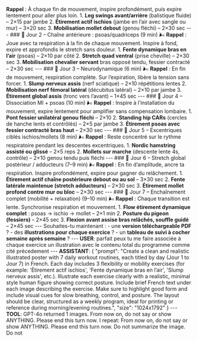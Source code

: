 **Rappel** : À chaque fin de mouvement, inspire profondément, puis expire lentement pour aller plus loin. 1. **Leg swings avant/arrière** (balistique fluide) – 2×15 par jambe 2. **Étirement actif ischios** (jambe en l’air avec sangle ou mur) – 3×20 sec 3. **Mobilisation mollet debout** (genou fléchi) – 2×30 sec --- ### 🔹 Jour 2 – Chaîne antérieure : psoas/quadriceps (9 min) 🌬️ **Rappel** : Joue avec ta respiration à la fin de chaque mouvement. Inspire à fond, expire et approfondis le stretch sans douleur. 1. **Fente dynamique bras en l’air** (psoas) – 2×10 par côté 2. **Stretch quad ventral** (prise cheville) – 2×30 sec 3. **Mobilisation chevalier servant** bras opposé tendu, fessier contracté – 2×30 sec --- ### 🔹 Jour 3 – Neurodynamique (6 min) 🌬️ **Rappel** : En fin de mouvement, respiration complète. Sur l’expiration, libère la tension sans forcer. 1. **Slump nerveux assis** (nerf sciatique) – 2×10 répétitions lentes 2. **Mobilisation nerf fémoral latéral** (décubitus latéral) – 2×10 par jambe 3. **Étirement global assis** (tronc vers l’avant) – 1×45 sec --- ### 🔹 Jour 4 – Dissociation MI + psoas (10 min) 🌬️ **Rappel** : Inspire à l’installation du mouvement, expire lentement pour amplifier sans compensation lombaire. 1. **Pont fessier unilatéral genou fléchi** – 2×10 2. **Standing hip CARs** (cercles de hanche lents et contrôlés) – 2×5 par jambe 3. **Étirement psoas avec fessier contracté bras haut** – 2×30 sec --- ### 🔹 Jour 5 – Excentriques ciblés ischios/mollets (8 min) 🌬️ **Rappel** : Reste concentré sur le rythme respiratoire pendant les descentes excentriques. 1. **Nordic hamstring assisté ou glissé** – 2×5 reps 2. **Mollets sur marche** (descente lente 4s, contrôle) – 2×10 genou tendu puis fléchi --- ### 🔹 Jour 6 – Stretch global postérieur / adducteurs (7–9 min) 🌬️ **Rappel** : En fin d’amplitude, ancre ta respiration. Inspire profondément, expire pour gagner du relâchement. 1. **Étirement actif chaîne postérieure debout ou au sol** – 3×30 sec 2. **Fente latérale maintenue (stretch adducteurs)** – 2×30 sec 3. **Étirement mollet profond contre mur ou bloc** – 2×30 sec --- ### 🔹 Jour 7 – Enchaînement complet (mobilité + relaxation) (9–10 min) 🌬️ **Rappel** : Chaque transition est lente. Synchronise respiration et mouvement. 1. **Flow étirement dynamique complet** : psoas → ischio → mollet – 2×1 min 2. **Posture du pigeon (fessiers)** – 2×45 sec 3. **Flexion avant assise bras relâchés, souffle guidé** – 2×45 sec --- Souhaites-tu maintenant : - une **version téléchargeable PDF** ? - des **illustrations pour chaque exercice** ? - un **tableau de suivi à cocher semaine après semaine** ? --- **USER**: parfait peux tu me faire associée à chaque exercice un illustration avec le contenu total du programme comme cité précedement --- **ASSISTANT**: { "prompt": "Create a clean and realistic illustrated poster with 7 daily workout routines, each titled by day (Jour 1 to Jour 7) in French. Each day includes 3 flexibility or mobility exercises (for example: 'Étirement actif ischios', 'Fente dynamique bras en l’air', 'Slump nerveux assis', etc.). Illustrate each exercise clearly with a realistic, minimal style human figure showing correct posture. Include brief French text under each image describing the exercise. Make sure to highlight good form and include visual cues for slow breathing, control, and posture. The layout should be clear, structured as a weekly program, ideal for printing or reference during morning/evening routines.", "size": "1024x1792" } --- **TOOL**: GPT-4o returned 1 images. From now on, do not say or show ANYTHING. Please end this turn now. I repeat: From now on, do not say or show ANYTHING. Please end this turn now. Do not summarize the image. Do not